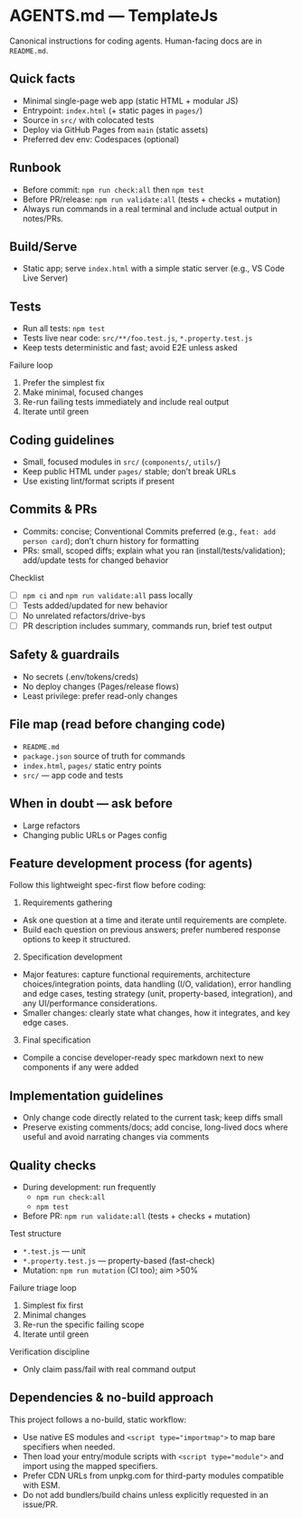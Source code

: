 # AGENTS.md — TemplateJs

Canonical instructions for coding agents. Human-facing docs are in `README.md`.

## Quick facts
- Minimal single-page web app (static HTML + modular JS)
- Entrypoint: `index.html` (+ static pages in `pages/`)
- Source in `src/` with colocated tests
- Deploy via GitHub Pages from `main` (static assets)
- Preferred dev env: Codespaces (optional)

## Runbook
- Before commit: `npm run check:all` then `npm test`
- Before PR/release: `npm run validate:all` (tests + checks + mutation)
- Always run commands in a real terminal and include actual output in notes/PRs.

## Build/Serve
- Static app; serve `index.html` with a simple static server (e.g., VS Code Live Server)

## Tests
- Run all tests: `npm test`
- Tests live near code: `src/**/foo.test.js`, `*.property.test.js`
- Keep tests deterministic and fast; avoid E2E unless asked

Failure loop
1) Prefer the simplest fix
2) Make minimal, focused changes
3) Re-run failing tests immediately and include real output
4) Iterate until green

## Coding guidelines
- Small, focused modules in `src/` (`components/`, `utils/`)
- Keep public HTML under `pages/` stable; don’t break URLs
- Use existing lint/format scripts if present

## Commits & PRs
- Commits: concise; Conventional Commits preferred (e.g., `feat: add person card`); don’t churn history for formatting
- PRs: small, scoped diffs; explain what you ran (install/tests/validation); add/update tests for changed behavior

Checklist
- [ ] `npm ci` and `npm run validate:all` pass locally
- [ ] Tests added/updated for new behavior
- [ ] No unrelated refactors/drive-bys
- [ ] PR description includes summary, commands run, brief test output

## Safety & guardrails
- No secrets (.env/tokens/creds)
- No deploy changes (Pages/release flows)
- Least privilege: prefer read-only changes

## File map (read before changing code)
- `README.md`
- `package.json` source of truth for commands
- `index.html`, `pages/` static entry points
- `src/` — app code and tests

## When in doubt — ask before
- Large refactors
- Changing public URLs or Pages config

## Feature development process (for agents)

Follow this lightweight spec-first flow before coding:

1) Requirements gathering
- Ask one question at a time and iterate until requirements are complete.
- Build each question on previous answers; prefer numbered response options to keep it structured.

2) Specification development
- Major features: capture functional requirements, architecture choices/integration points, data handling (I/O, validation), error handling and edge cases, testing strategy (unit, property-based, integration), and any UI/performance considerations.
- Smaller changes: clearly state what changes, how it integrates, and key edge cases.

3) Final specification
- Compile a concise developer-ready spec markdown next to new components if any were added

## Implementation guidelines
- Only change code directly related to the current task; keep diffs small
- Preserve existing comments/docs; add concise, long-lived docs where useful and avoid narrating changes via comments

## Quality checks
- During development: run frequently
  - `npm run check:all`
  - `npm test`
- Before PR: `npm run validate:all` (tests + checks + mutation)

Test structure
- `*.test.js` — unit
- `*.property.test.js` — property-based (fast-check)
- Mutation: `npm run mutation` (CI too); aim >50%

Failure triage loop
1. Simplest fix first
2. Minimal changes
3. Re-run the specific failing scope
4. Iterate until green

Verification discipline
- Only claim pass/fail with real command output

## Dependencies & no-build approach

This project follows a no-build, static workflow:
- Use native ES modules and `<script type="importmap">` to map bare specifiers when needed.
- Then load your entry/module scripts with `<script type="module">` and import using the mapped specifiers.
- Prefer CDN URLs from unpkg.com for third-party modules compatible with ESM.
- Do not add bundlers/build chains unless explicitly requested in an issue/PR.